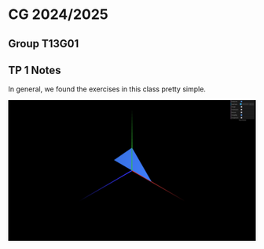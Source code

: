 # CG 2024/2025

## Group T13G01

## TP 1 Notes

In general, we found the exercises in this class pretty simple.

![Screenshot 1](./screenshots/cg-t13g01-tp1-1.png)